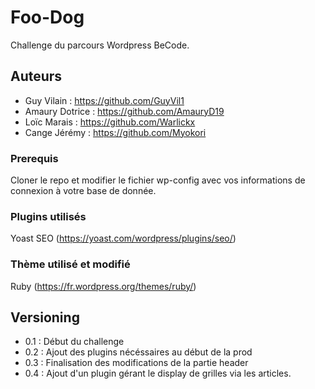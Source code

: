 # Foo-Dog

Challenge du parcours Wordpress BeCode.

## Auteurs

- Guy Vilain : https://github.com/GuyVil1  
- Amaury Dotrice : https://github.com/AmauryD19  
- Loïc Marais : https://github.com/Warlickx  
- Cange Jérémy : https://github.com/Myokori  

### Prerequis

Cloner le repo et modifier le fichier wp-config avec vos informations de connexion à votre base de donnée.

### Plugins utilisés

Yoast SEO (https://yoast.com/wordpress/plugins/seo/)

### Thème utilisé et modifié

Ruby (https://fr.wordpress.org/themes/ruby/)

## Versioning

- 0.1 : Début du challenge
- 0.2 : Ajout des plugins nécéssaires au début de la prod
- 0.3 : Finalisation des modifications de la partie header
- 0.4 : Ajout d'un plugin gérant le display de grilles via les articles.
